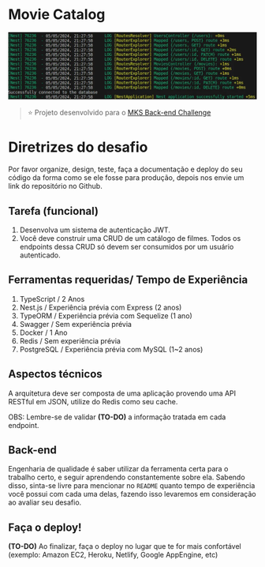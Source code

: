 # Movie Catalog

![thumbnail](./thumbnail.webp)

> ⭐️ Projeto desenvolvido para o [MKS Back-end Challenge](https://github.com/MKS-desenvolvimento-de-sistemas/mks-backend-challenge)

# Diretrizes do desafio

Por favor organize, design, teste, faça a documentação e deploy do seu código da forma como se ele fosse para produção, depois nos envie um link do repositório no Github.

## Tarefa (funcional)

1. Desenvolva um sistema de autenticação JWT.
2. Você deve construir uma CRUD de um catálogo de filmes. Todos os endpoints dessa CRUD só devem ser consumidos por um usuário autenticado.

## Ferramentas requeridas/ Tempo de Experiência

1. TypeScript / 2 Anos
2. Nest.js / Experiência prévia com Express (2 anos)
3. TypeORM / Experiência prévia com Sequelize (1 ano)
4. Swagger / Sem experiência prévia
5. Docker / 1 Ano
6. Redis / Sem experiência prévia
7. PostgreSQL / Experiência prévia com MySQL (1~2 anos)

## Aspectos técnicos

A arquitetura deve ser composta de uma aplicação provendo uma API RESTful em JSON, utilize do Redis como seu cache.

OBS: Lembre-se de validar **(TO-DO)** a informação tratada em cada endpoint.

## Back-end

Engenharia de qualidade é saber utilizar da ferramenta certa para o trabalho certo, e seguir aprendendo constantemente sobre ela. Sabendo disso, sinta-se livre para mencionar no `README` quanto tempo de experiência você possui com cada uma delas, fazendo isso levaremos em consideração ao avaliar seu desafio.

## Faça o deploy!

**(TO-DO)** Ao finalizar, faça o deploy no lugar que te for mais confortável (exemplo: Amazon EC2, Heroku, Netlify, Google AppEngine, etc)
